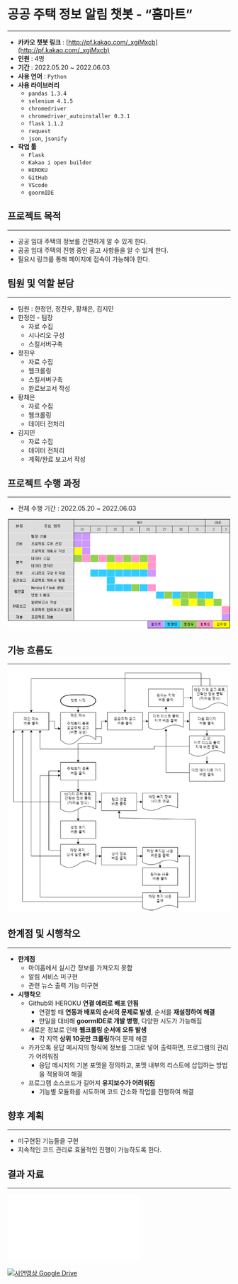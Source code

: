 # 공공 주택 정보 알림 챗봇 - “홈마트”

---

- **카카오 챗봇 링크** : [http://pf.kakao.com/_xgiMxcb](http://pf.kakao.com/_xgiMxcb)
- **인원** : 4명
- **기간** : 2022.05.20 ~ 2022.06.03
- **사용 언어** : ```Python```
- **사용 라이브러리**
  - ```pandas 1.3.4```
  - ```selenium 4.1.5```
  - ```chromedriver```
  - ```chromedriver_autoinstaller 0.3.1```
  - ```flask 1.1.2```
  - ```request```
  - ```json```, ```jsonify```
- **작업 툴**
    - `Flask`
    - `Kakao i open builder`
    - `HEROKU`
    - `GitHub`
    - `VScode`
    - `goormIDE`

## 프로젝트 목적

---

- 공공 임대 주택의 정보를 간편하게 알 수 있게 한다.
- 공공 임대 주택의 진행 중인 공고 사항들을 알 수 있게 한다.
- 필요시 링크를 통해 페이지에 접속이 가능해야 한다.

## 팀원 및 역할 분담

---

- 팀원 : 한정인, 정진우, 황채은, 김지민
- 한정인 - 팀장
    - 자료 수집
    - 시나리오 구성
    - 스킬서버구축
- 정진우
    - 자료 수집
    - 웹크롤링
    - 스킬서버구축
    - 완료보고서 작성
- 황채은
    - 자료 수집
    - 웹크롤링
    - 데이터 전처리
- 김지민
    - 자료 수집
    - 데이터 전처리
    - 계획/완료 보고서 작성

## 프로젝트 수행 과정

---

- 전체 수행 기간 : 2022.05.20 ~ 2022.06.03

![Untitled](img/Untitled.png)

## 기능 흐름도

---

![Untitled](img/Untitled%201.png)


## 한계점 및 시행착오

---

- **한계점**
    - 마이홈에서 실시간 정보를 가져오지 못함
    - 알림 서비스 미구현
    - 관련 뉴스 출력 기능 미구현
- **시행착오**
    - Github와 HEROKU **연결 에러로 배포 안됨**
        - 연결할 때 **연동과 배포의 순서의 문제로 발생**, 순서를 **재설정하여 해결**
        - 만일을 대비해 **goormIDE로 개발 병행**, 다양한 시도가 가능해짐
    - 새로운 정보로 인해 **웹크롤링 순서에 오류 발생**
        - 각 지역 **상위 10곳만 크롤링**하여 문제 해결
    - 카카오톡 응답 메시지의 형식에 정보를 그대로 넣어 출력하면, 프로그램의 관리가 어려워짐
        - 응답 메시지의 기본 포멧을 정의하고, 포멧 내부의 리스트에 삽입하는 방법을 적용하여 해결
    - 프로그램 소스코드가 길어져 **유지보수가 어려워짐**
        - 기능별 모듈화를 시도하며 코드 간소화 작업를 진행하여 해결

## 향후 계획

---

- 미구현된 기능들을 구현
- 지속적인 코드 관리로 효율적인 진행이 가능하도록 한다.

## 결과 자료

---
![부동산2팀 홈마트 결과 보고서](pdf/부동산2팀_홈마트_결과.pdf)

[![시연영상 Google Drive]()](https://drive.google.com/file/d/1gKNMv2iAT_wnokF22wmM6YORYsIRBpHn/view?usp=sharing)
